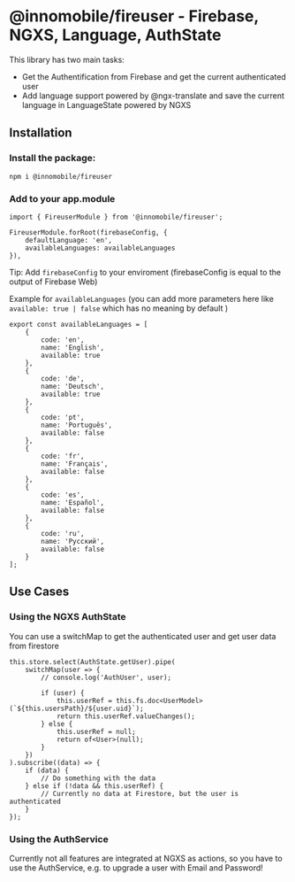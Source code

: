 # @innomobile/fireuser - Firebase, NGXS, Language, AuthState

This library has two main tasks:

- Get the Authentification from Firebase and get the current authenticated user
- Add language support powered by @ngx-translate and save the current language in LanguageState powered by NGXS

## Installation

### Install the package:

`npm i @innomobile/fireuser`

### Add to your app.module

    import { FireuserModule } from '@innomobile/fireuser';

    FireuserModule.forRoot(firebaseConfig, {
        defaultLanguage: 'en',
        availableLanguages: availableLanguages
    }),

Tip: Add ``firebaseConfig`` to your enviroment (firebaseConfig is equal to the output of Firebase Web)

Example for ``availableLanguages`` (you can add more parameters here like ``available: true | false`` which has no meaning by default )

    export const availableLanguages = [
        {
            code: 'en',
            name: 'English',
            available: true
        },
        {
            code: 'de',
            name: 'Deutsch',
            available: true
        },
        {
            code: 'pt',
            name: 'Português',
            available: false
        },
        {
            code: 'fr',
            name: 'Français',
            available: false
        },
        {
            code: 'es',
            name: 'Español',
            available: false
        },
        {
            code: 'ru',
            name: 'Русский',
            available: false
        }
    ];

## Use Cases

### Using the NGXS AuthState

You can use a switchMap to get the authenticated user and get user data from firestore

    this.store.select(AuthState.getUser).pipe(
        switchMap(user => {
            // console.log('AuthUser', user);

            if (user) {
                this.userRef = this.fs.doc<UserModel>(`${this.usersPath}/${user.uid}`);
                return this.userRef.valueChanges();
            } else {
                this.userRef = null;
                return of<User>(null);
            }
        })
    ).subscribe((data) => {
        if (data) {
            // Do something with the data
        } else if (!data && this.userRef) {
            // Currently no data at Firestore, but the user is authenticated
        }
    });


### Using the AuthService

Currently not all features are integrated at NGXS as actions, so you have to use the AuthService, e.g. to upgrade a user with Email and Password!